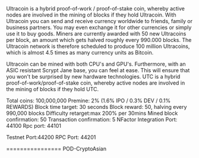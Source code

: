 Ultracoin is a hybrid proof-of-work / proof-of-stake coin, whereby active nodes are involved in the mining of blocks if they hold Ultracoin. With Ultracoin you can send and receive currency worldwide to friends, family or business partners. You may even exchange it for other currencies or simply use it to buy goods. Miners are currently awarded with 50 new Ultracoins per block, an amount which gets halved roughly every 990.000 blocks. The Ultracoin network is therefore scheduled to produce 100 million Ultracoins, which is almost 4.5 times as many currency units as Bitcoin.

Ultracoin can be mined with both CPU's and GPU's. Furthermore, with an ASIC resistant Scrypt Jane base, you can feel at ease. This will ensure that you won't be surprised by new hardware technologies. UTC is a hybrid proof-of-work/proof-of-stake coin, whereby active nodes are involved in the mining of blocks if they hold UTC.

Total coins: 100,000,000
Premine: 2% (1.6% IPO / 0.3% DEV / 0.1% REWARDS)
Block time target: 30 seconds
Block reward: 50, halving every 990,000 blocks
Difficulty retarget:max 200% per 30mins
Mined block confirmation: 50
Transaction confirmation: 5
NFactor Integration
Port: 44100
Rpc port: 44101

Testnet
Port:44200
RPC Port: 44201

================
POD-CryptoAsian
